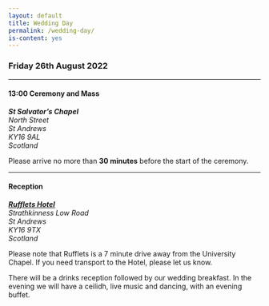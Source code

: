 ```yaml
---
layout: default
title: Wedding Day
permalink: /wedding-day/
is-content: yes
---
```


### Friday 26th August 2022

---

#### 13:00 Ceremony and Mass

<address>
    <strong>St Salvator’s Chapel</strong><br />
    North Street<br />
    St Andrews<br />
    KY16 9AL<br />
    Scotland
</address>

Please arrive no more than __30 minutes__ before the start of the ceremony. 

---

#### Reception

<address>
    <strong><a href="https://www.rufflets.co.uk/find-us/">Rufflets Hotel</a></strong><br />
    Strathkinness Low Road<br />
    St Andrews<br />
    KY16 9TX<br />
    Scotland
</address>

Please note that Rufflets is a 7 minute drive away from the University Chapel. If you need transport to the Hotel, please let us know. 

There will be a drinks reception followed by our wedding breakfast. In the evening we will have a ceilidh, live music and dancing, with an evening buffet.
